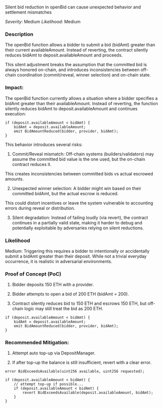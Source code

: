 Silent bid reduction in openBid can cause unexpected behavior and settlement mismatches

_Severity_: Medium
_Likelihood_: Medium

### Description
The openBid function allows a bidder to submit a bid (bidAmt) greater than their current availableAmount. Instead of reverting, the contract silently reduces bidAmt to deposit.availableAmount and proceeds.

This silent adjustment breaks the assumption that the committed bid is always honored on-chain, and introduces inconsistencies between off-chain coordination (commit/reveal, winner selection) and on-chain state.

### Impact:
The openBid function currently allows a situation where a bidder specifies a bidAmt greater than their availableAmount. Instead of reverting, the function silently reduces bidAmt to deposit.availableAmount and continues execution:
```solidity
if (deposit.availableAmount < bidAmt) {
    bidAmt = deposit.availableAmount;
    emit BidAmountReduced(bidder, provider, bidAmt);
}
```

This behavior introduces several risks:

1. Commit/Reveal mismatch: Off-chain systems (builders/validators) may assume the committed bid value is the one used, but the on-chain contract reduces it.

This creates inconsistencies between committed bids vs actual escrowed amounts.

2. Unexpected winner selection: A bidder might win based on their committed bidAmt, but the actual escrow is reduced.

This could distort incentives or leave the system vulnerable to accounting errors during reveal or distribution.

3. Silent degradation: Instead of failing loudly (via revert), the contract continues in a partially valid state, making it harder to debug and potentially exploitable by adversaries relying on silent reductions.

### Likelihood
Medium: Triggering this requires a bidder to intentionally or accidentally submit a bidAmt greater than their deposit. While not a trivial everyday occurrence, it is realistic in adversarial environments. 

### Proof of Concept (PoC)
1. Bidder deposits 150 ETH with a provider.

2. Bidder attempts to open a bid of 200 ETH (bidAmt = 200).

3. Contract silently reduces bid to 150 ETH and escrows 150 ETH, but off-chain logic may still treat the bid as 200 ETH.

```solidity
if (deposit.availableAmount < bidAmt) {
    bidAmt = deposit.availableAmount;
    emit BidAmountReduced(bidder, provider, bidAmt);
}
```

### Recommended Mitigation:
1. Attempt auto top-up via DepositManager.

2. If after top-up the balance is still insufficient, revert with a clear error.

```solidity
error BidExceedsAvailable(uint256 available, uint256 requested);
```
```solidity
if (deposit.availableAmount < bidAmt) {
    // attempt top-up if possible...
    if (deposit.availableAmount < bidAmt) {
        revert BidExceedsAvailable(deposit.availableAmount, bidAmt);
    }
}
```